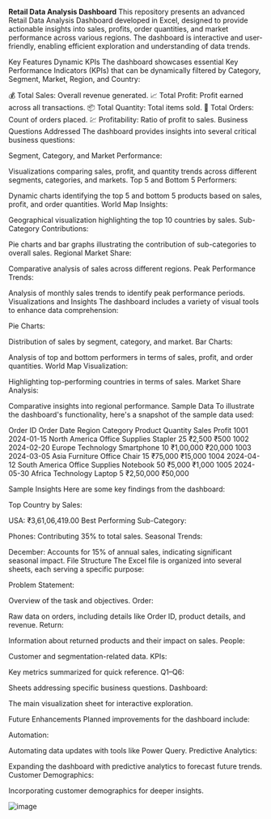 **Retail Data Analysis Dashboard**
This repository presents an advanced Retail Data Analysis Dashboard developed in Excel, designed to provide actionable insights into sales, profits, order quantities, and market performance across various regions. The dashboard is interactive and user-friendly, enabling efficient exploration and understanding of data trends.

Key Features
Dynamic KPIs
The dashboard showcases essential Key Performance Indicators (KPIs) that can be dynamically filtered by Category, Segment, Market, Region, and Country:

💰 Total Sales: Overall revenue generated.
📈 Total Profit: Profit earned across all transactions.
📦 Total Quantity: Total items sold.
🛒 Total Orders: Count of orders placed.
💹 Profitability: Ratio of profit to sales.
Business Questions Addressed
The dashboard provides insights into several critical business questions:

Segment, Category, and Market Performance:

Visualizations comparing sales, profit, and quantity trends across different segments, categories, and markets.
Top 5 and Bottom 5 Performers:

Dynamic charts identifying the top 5 and bottom 5 products based on sales, profit, and order quantities.
World Map Insights:

Geographical visualization highlighting the top 10 countries by sales.
Sub-Category Contributions:

Pie charts and bar graphs illustrating the contribution of sub-categories to overall sales.
Regional Market Share:

Comparative analysis of sales across different regions.
Peak Performance Trends:

Analysis of monthly sales trends to identify peak performance periods.
Visualizations and Insights
The dashboard includes a variety of visual tools to enhance data comprehension:

Pie Charts:

Distribution of sales by segment, category, and market.
Bar Charts:

Analysis of top and bottom performers in terms of sales, profit, and order quantities.
World Map Visualization:

Highlighting top-performing countries in terms of sales.
Market Share Analysis:

Comparative insights into regional performance.
Sample Data
To illustrate the dashboard's functionality, here's a snapshot of the sample data used:

Order ID	Order Date	Region	Category	Product	Quantity	Sales	Profit
1001	2024-01-15	North America	Office Supplies	Stapler	25	₹2,500	₹500
1002	2024-02-20	Europe	Technology	Smartphone	10	₹1,00,000	₹20,000
1003	2024-03-05	Asia	Furniture	Office Chair	15	₹75,000	₹15,000
1004	2024-04-12	South America	Office Supplies	Notebook	50	₹5,000	₹1,000
1005	2024-05-30	Africa	Technology	Laptop	5	₹2,50,000	₹50,000

Sample Insights
Here are some key findings from the dashboard:

Top Country by Sales:

USA: ₹3,61,06,419.00
Best Performing Sub-Category:

Phones: Contributing 35% to total sales.
Seasonal Trends:

December: Accounts for 15% of annual sales, indicating significant seasonal impact.
File Structure
The Excel file is organized into several sheets, each serving a specific purpose:

Problem Statement:

Overview of the task and objectives.
Order:

Raw data on orders, including details like Order ID, product details, and revenue.
Return:

Information about returned products and their impact on sales.
People:

Customer and segmentation-related data.
KPIs:

Key metrics summarized for quick reference.
Q1–Q6:

Sheets addressing specific business questions.
Dashboard:

The main visualization sheet for interactive exploration.

Future Enhancements
Planned improvements for the dashboard include:

Automation:

Automating data updates with tools like Power Query.
Predictive Analytics:

Expanding the dashboard with predictive analytics to forecast future trends.
Customer Demographics:

Incorporating customer demographics for deeper insights.

![image](https://github.com/user-attachments/assets/1fbd5d2d-40e8-4371-b6c7-e859985683a3)
